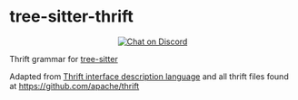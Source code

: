# tree-sitter-thrift

<p align="center">
<a href="https://discord.gg/w7nTvsVJhm">
    <img src="https://img.shields.io/discord/1063097320771698699?logo=discord"
        alt="Chat on Discord"></a>
</p>

Thrift grammar for [tree-sitter](https://github.com/tree-sitter/tree-sitter)

Adapted from [Thrift interface description language](https://thrift.apache.org/docs/idl)
and all thrift files found at <https://github.com/apache/thrift>
